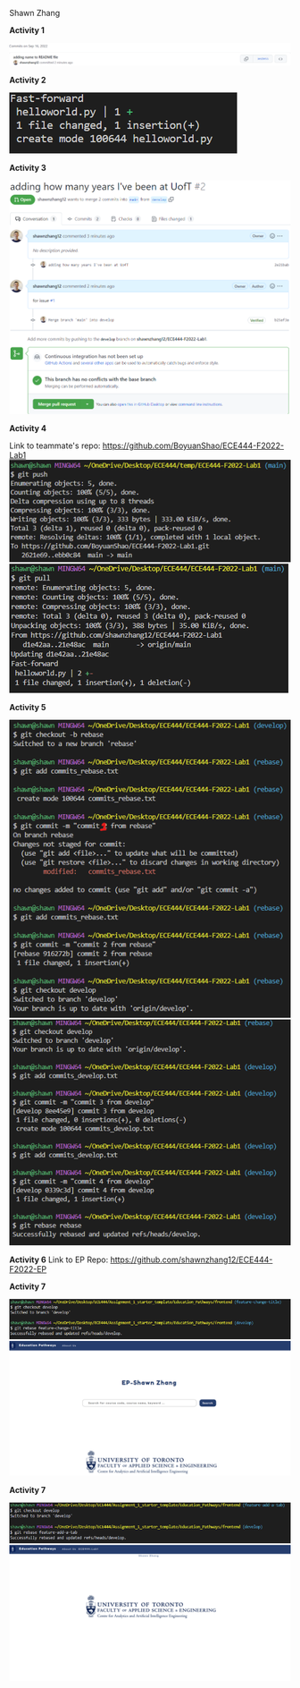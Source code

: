 Shawn Zhang

**Activity 1**

![](images/activity1.png)

**Activity 2**

![](images/activity2.png)

**Activity 3**

![](images/activity3.png)

**Activity 4**

Link to teammate's repo: https://github.com/BoyuanShao/ECE444-F2022-Lab1
![](images/activity4_1.png)
![](images/activity4_2.png)

**Activity 5**

![](images/activity5_1.png)
![](images/activity5_2.png)

**Activity 6**
Link to EP Repo: https://github.com/shawnzhang12/ECE444-F2022-EP

**Activity 7**

![](images/activity7_1.png)
![](images/activity7_2.png)

**Activity 7**

![](images/activity8_1.png)
![](images/activity8_2.png)